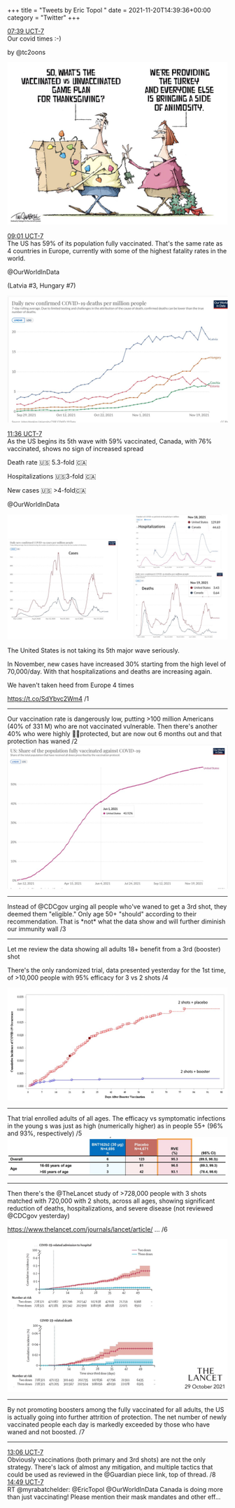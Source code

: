 +++
title = "Tweets by Eric Topol " 
date = 2021-11-20T14:39:36+00:00
category = "Twitter"
+++
<div class="tweet"> 
<div class="profile"> 
<a href="https://twitter.com/erictopol/status/1462068111809544199" target="_blank" rel="noreferer">07:39 UCT-7</a> 
</div> 
<div class="content"> 
Our covid times :-)

by @tc2oons </div> 
<a href="/twitter/erictopol/images/FEpPJAmVcAIF3vM.jpg"  ><img src="/twitter/erictopol/images/FEpPJAmVcAIF3vM.jpg" alt="Twitter image" ></img></a></div> 
<div class="tweet"> 
<div class="profile"> 
<a href="https://twitter.com/erictopol/status/1462088692541968387" target="_blank" rel="noreferer">09:01 UCT-7</a> 
</div> 
<div class="content"> 
The US has 59% of its population fully vaccinated. That's the same rate as 4 countries in Europe, currently with some of the highest fatality rates in the world.

@OurWorldInData 

(Latvia #3, Hungary #7) </div> 
<a href="/twitter/erictopol/images/FEpgUHcVIAEkYNy.jpg"  ><img src="/twitter/erictopol/images/FEpgUHcVIAEkYNy.jpg" alt="Twitter image" ></img></a></div> 
<div class="tweet"> 
<div class="profile"> 
<a href="https://twitter.com/erictopol/status/1462127653129908231" target="_blank" rel="noreferer">11:36 UCT-7</a> 
</div> 
<div class="content"> 
As the US begins its 5th wave with 59% vaccinated, Canada, with 76% vaccinated, shows no sign of increased spread

Death rate 🇺🇸 5.3-fold 🇨🇦

Hospitalizations 🇺🇸3-fold 🇨🇦

New cases 🇺🇸 &gt;4-fold🇨🇦

@OurWorldInData </div> 
<a href="/twitter/erictopol/images/FEqEZfhVgAEa10A.jpg"  ><img src="/twitter/erictopol/images/FEqEZfhVgAEa10A.jpg" alt="Twitter image" ></img></a></div> 
<div class="thread"> 
<div class="thread-content"> 
The United States is not taking its 5th major wave seriously.

In November, new cases have increased 30% starting from the high level of 70,000/day. With that hospitalizations and deaths are increasing again.

We haven't taken heed from Europe 4 times

https://t.co/SdYbvc2Wm4 /1</div> 
<hr><div class="thread-content"> 
Our vaccination rate is dangerously low, putting &gt;100 million Americans (40% of 331 M) who are not vaccinated vulnerable. Then there's another 40% who were highly 💉💉protected, but are now out 6 months out and that protection has waned /2 </div> 
<a href="/twitter/erictopol/images/FEqVCsZVQAIY9t6.jpg"  ><img src="/twitter/erictopol/images/FEqVCsZVQAIY9t6.jpg" alt="Twitter image" ></img></a><hr><div class="thread-content"> 
Instead of @CDCgov urging all people who've waned to get a 3rd shot, they deemed them "eligible." Only age 50+ "should" according to their recommendation. That is *not* what the data show and will further diminish our immunity wall /3</div> 
<hr><div class="thread-content"> 
Let me review the data showing all adults 18+ benefit from a 3rd (booster) shot

There's the only randomized trial, data presented yesterday for the 1st time, of &gt;10,000 people with 95% efficacy for 3 vs 2 shots /4 </div> 
<a href="/twitter/erictopol/images/FEqWsYbVQAI8a0F.jpg"  ><img src="/twitter/erictopol/images/FEqWsYbVQAI8a0F.jpg" alt="Twitter image" ></img></a><hr><div class="thread-content"> 
That trial enrolled adults of all ages. The efficacy vs symptomatic infections in the young s was just as high (numerically higher) as in people 55+ (96% and 93%, respectively) /5 </div> 
<a href="/twitter/erictopol/images/FEqXMRUUYAU2v6h.jpg"  ><img src="/twitter/erictopol/images/FEqXMRUUYAU2v6h.jpg" alt="Twitter image" ></img></a><hr><div class="thread-content"> 
Then there's the @TheLancet study of &gt;728,000 people with 3 shots matched with 720,000 with 2 shots, across all ages, showing significant reduction of deaths, hospitalizations, and severe disease (not reviewed @CDCgov yesterday) 

<a href="https://www.thelancet.com/journals/lancet/article/PIIS0140-6736(21)02249-2/fulltext" target="_blank" rel="noreferer">https://www.thelancet.com/journals/lancet/article/ ...</a> 
 /6 </div> 
<a href="/twitter/erictopol/images/FEqYFucVUAMuKWw.jpg"  ><img src="/twitter/erictopol/images/FEqYFucVUAMuKWw.jpg" alt="Twitter image" ></img></a><hr><div class="thread-content"> 
By not promoting boosters among the fully vaccinated for all adults, the US is actually going into further attrition of protection. The net number of newly vaccinated people each day is markedly exceeded by those who have waned and not boosted. /7</div> 
<hr><div class="profile"> 
<a href="https://twitter.com/erictopol/status/1462150387494838273" target="_blank" rel="noreferer">13:06 UCT-7</a> 
</div> 
<div class="content"> 
Obviously vaccinations (both primary and 3rd shots) are not the only strategy. There's lack of almost any mitigation, and multiple tactics that could be used as reviewed in the @Guardian piece link, top of thread. /8</div> 
</div> 
<div class="tweet"> 
<div class="profile"> 
<a href="https://twitter.com/erictopol/status/1462176395392475137" target="_blank" rel="noreferer">14:49 UCT-7</a> 
</div> 
<div class="content"> 
RT @myrabatchelder: @EricTopol @OurWorldInData Canada is doing more than just vaccinating! Please mention their mask mandates and other eff…</div> 
</div> 


